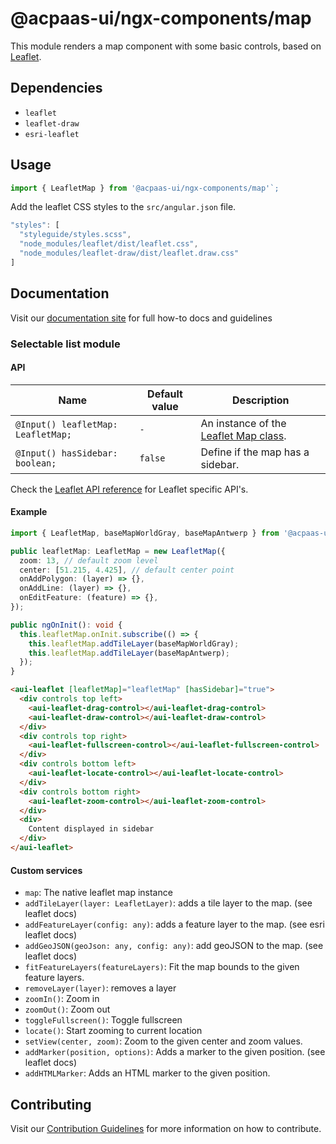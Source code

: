 # @acpaas-ui/ngx-components/map

This module renders a map component with some basic controls, based on [Leaflet](https://leafletjs.com).

## Dependencies
* `leaflet`
* `leaflet-draw`
* `esri-leaflet`

## Usage

```typescript
import { LeafletMap } from '@acpaas-ui/ngx-components/map'`;
```

Add the leaflet CSS styles to the `src/angular.json` file.
```typescript
"styles": [
  "styleguide/styles.scss",
  "node_modules/leaflet/dist/leaflet.css",
  "node_modules/leaflet-draw/dist/leaflet.draw.css"
]
```

## Documentation

Visit our [documentation site](https://acpaas-ui.digipolis.be/) for full how-to docs and guidelines

### Selectable list module

#### API

| Name         | Default value | Description |
| -----------  | ------ | -------------------------- |
| `@Input() leafletMap: LeafletMap;` | `-` | An instance of the [Leaflet Map class](https://leafletjs.com/reference-1.3.0.html#map-example).|
| `@Input() hasSidebar: boolean;` | `false` | Define if the map has a sidebar. |

Check the [Leaflet API reference](https://leafletjs.com/reference-1.3.0.html) for Leaflet specific API's.

#### Example

```typescript
import { LeafletMap, baseMapWorldGray, baseMapAntwerp } from '@acpaas-ui/ngx-components/map';

public leafletMap: LeafletMap = new LeafletMap({
  zoom: 13, // default zoom level
  center: [51.215, 4.425], // default center point
  onAddPolygon: (layer) => {},
  onAddLine: (layer) => {},
  onEditFeature: (feature) => {},
});

public ngOnInit(): void {
  this.leafletMap.onInit.subscribe(() => {
    this.leafletMap.addTileLayer(baseMapWorldGray);
    this.leafletMap.addTileLayer(baseMapAntwerp);
  });
}
```

```html
<aui-leaflet [leafletMap]="leafletMap" [hasSidebar]="true">
  <div controls top left>
    <aui-leaflet-drag-control></aui-leaflet-drag-control>
    <aui-leaflet-draw-control></aui-leaflet-draw-control>
  </div>
  <div controls top right>
    <aui-leaflet-fullscreen-control></aui-leaflet-fullscreen-control>
  </div>
  <div controls bottom left>
    <aui-leaflet-locate-control></aui-leaflet-locate-control>
  </div>
  <div controls bottom right>
    <aui-leaflet-zoom-control></aui-leaflet-zoom-control>
  </div>
  <div>
    Content displayed in sidebar
  </div>
</aui-leaflet>
```

#### Custom services

- `map`: The native leaflet map instance
- `addTileLayer(layer: LeafletLayer)`: adds a tile layer to the map. (see leaflet docs)
- `addFeatureLayer(config: any)`: adds a feature layer to the map. (see esri leaflet docs)
- `addGeoJSON(geoJson: any, config: any)`: add geoJSON to the map. (see leaflet docs)
- `fitFeatureLayers(featureLayers)`: Fit the map bounds to the given feature layers.
- `removeLayer(layer)`: removes a layer
- `zoomIn()`: Zoom in
- `zoomOut()`: Zoom out
- `toggleFullscreen()`: Toggle fullscreen
- `locate()`: Start zooming to current location
- `setView(center, zoom)`: Zoom to the given center and zoom values.
- `addMarker(position, options)`: Adds a marker to the given position. (see leaflet docs)
- `addHTMLMarker`: Adds an HTML marker to the given position.

## Contributing

Visit our [Contribution Guidelines](../../CONTRIBUTING.md) for more information on how to contribute.
